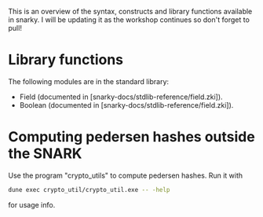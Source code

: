 This is an overview of the syntax, constructs and library functions available in snarky. I will be updating it as the workshop continues
so don't forget to pull!

# Library functions
The following modules are in the standard library:

- Field (documented in [snarky-docs/stdlib-reference/field.zki]).
- Boolean (documented in [snarky-docs/stdlib-reference/field.zki]).

# Computing pedersen hashes outside the SNARK

Use the program "crypto_utils" to compute pedersen hashes. Run it with

```bash
dune exec crypto_util/crypto_util.exe -- -help
```
for usage info.
